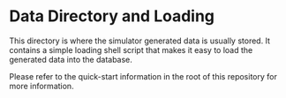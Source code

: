 # Data Directory and Loading

This directory is where the simulator generated data is usually stored.
It contains a simple loading shell script that makes it easy to load the generated data into the database.

Please refer to the quick-start information in the root of this repository for more information.
